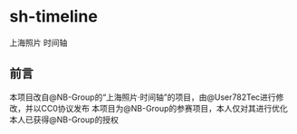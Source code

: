 # sh-timeline
上海照片 时间轴

## 前言
本项目改自@NB-Group的“上海照片·时间轴”的项目，由@User782Tec进行修改，并以CC0协议发布
本项目为@NB-Group的参赛项目，本人仅对其进行优化
本人已获得@NB-Group的授权
